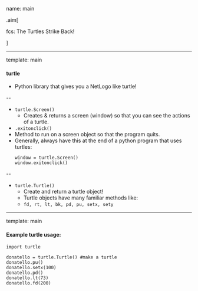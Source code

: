 name: main

.aim[<div>
  fcs: The Turtles Strike Back!
  </div>]

---
template: main

#### turtle
- Python library that gives you a NetLogo like turtle!

--
- `turtle.Screen()`
  - Creates & returns a screen (window) so that you can see the actions of a turtle.
 - `.exitonclick()`
  - Method to run on a screen object so that the program quits.
- Generally, always have this at the end of a python program that uses turtles:
    ```
    window = turtle.Screen()
    window.exitonclick()
    ```

--
- `turtle.Turtle()`
  - Create and return a turtle object!
  - Turtle objects have many familiar methods like:
  - `fd, rt, lt, bk, pd, pu, setx, sety`

---
template: main

#### Example turtle usage:
```
import turtle

donatello = turtle.Turtle() #make a turtle
donatello.pu()
donatello.setx(100)
donatello.pd()
donatello.lt(73)
donatello.fd(200)
```
